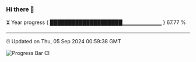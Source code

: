 ### Hi there 👋

⏳ Year progress { ████████████████████▁▁▁▁▁▁▁▁▁▁ } 67.77 %

---

⏰ Updated on Thu, 05 Sep 2024 00:59:38 GMT

![Progress Bar CI](https://github.com/liununu/liununu/workflows/Progress%20Bar%20CI/badge.svg)
